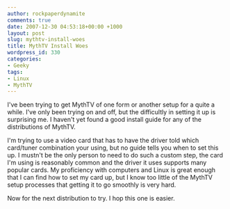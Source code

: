 ```yaml
---
author: rockpaperdynamite
comments: true
date: 2007-12-30 04:53:18+00:00 +1000
layout: post
slug: mythtv-install-woes
title: MythTV Install Woes
wordpress_id: 330
categories:
- Geeky
tags:
- Linux
- MythTV
---
```


I've been trying to get MythTV of one form or another setup for a quite a while. I've only been trying on and off, but the difficultly in setting it up is surprising me. I haven't yet found a good install guide for any of the distributions of MythTV.

I'm trying to use a video card that has to have the driver told which card/tuner combination your using, but no guide tells you when to set this up. I mustn't be the only person to need to do such a custom step, the card I'm using is reasonably common and the driver it uses supports many popular cards. My proficiency with computers and Linux is great enough that I can find how to set my card up, but I know too little of the MythTV setup processes that getting it to go smoothly is very hard.

Now for the next distribution to try. I hop this one is easier.

